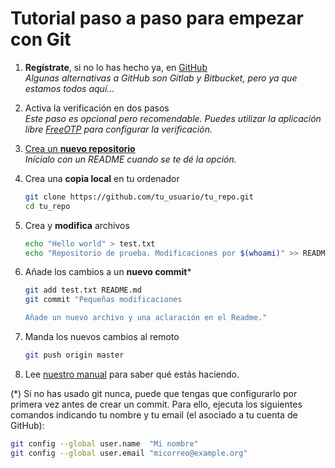 # Tutorial paso a paso para empezar con Git

1. **Regístrate**, si no lo has hecho ya, en [GitHub](https://github.com/)  
    *Algunas alternativas a GitHub son Gitlab y Bitbucket, pero ya que estamos todos aquí...*

1. Activa la verificación en dos pasos  
    *Este paso es opcional pero recomendable. Puedes utilizar la aplicación libre [FreeOTP](https://fedorahosted.org/freeotp/) para configurar la verificación.*

1. [Crea un **nuevo repositorio**](https://github.com/new)  
    *Inícialo con un README cuando se te dé la opción.*

1. Crea una **copia local** en tu ordenador  
	~~~sh
	git clone https://github.com/tu_usuario/tu_repo.git
	cd tu_repo
	~~~

1. Crea y **modifica** archivos  
    ~~~sh
	echo "Hello world" > test.txt
	echo "Repositorio de prueba. Modificaciones por $(whoami)" >> README.md
	~~~

1. Añade los cambios a un **nuevo commit***  
    ~~~sh
    git add test.txt README.md
    git commit "Pequeñas modificaciones

    Añade un nuevo archivo y una aclaración en el Readme."
    ~~~

1. Manda los nuevos cambios al remoto  
    ~~~sh
    git push origin master
    ~~~

1. Lee [nuestro manual](http://tux.ugr.es/dgiim/blog/2014/02/23/manualgit/) para saber qué estás haciendo.

(*) Si no has usado git nunca, puede que tengas que configurarlo por primera vez antes de crear un commit. Para ello, ejecuta los siguientes comandos indicando tu nombre y tu email (el asociado a tu cuenta de GitHub):

~~~sh
git config --global user.name  "Mi nombre"
git config --global user.email "micorreo@example.org"
~~~
